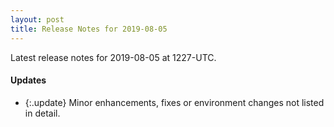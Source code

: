 ```yaml
---
layout: post
title: Release Notes for 2019-08-05
---
```


Latest release notes for 2019-08-05 at 1227-UTC.

<div class='updates' markdown='1'>

#### Updates

- {:.update} Minor enhancements, fixes or environment changes not listed in detail.

</div>


